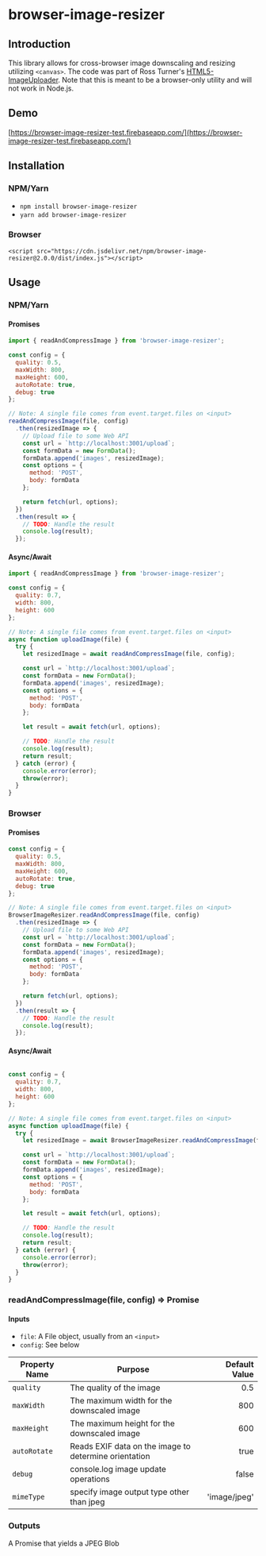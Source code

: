 # browser-image-resizer

## Introduction

This library allows for cross-browser image downscaling and resizing utilizing `<canvas>`. The code was part of Ross Turner's [HTML5-ImageUploader](https://github.com/rossturner/HTML5-ImageUploader).  Note that this is meant to be a browser-only utility and will not work in Node.js.

## Demo

[https://browser-image-resizer-test.firebaseapp.com/](https://browser-image-resizer-test.firebaseapp.com/)

## Installation

### NPM/Yarn

- `npm install browser-image-resizer`
- `yarn add browser-image-resizer`

### Browser

```
<script src="https://cdn.jsdelivr.net/npm/browser-image-resizer@2.0.0/dist/index.js"></script>
```

## Usage

### NPM/Yarn

#### Promises

```javascript
import { readAndCompressImage } from 'browser-image-resizer';

const config = {
  quality: 0.5,
  maxWidth: 800,
  maxHeight: 600,
  autoRotate: true,
  debug: true
};

// Note: A single file comes from event.target.files on <input>
readAndCompressImage(file, config)
  .then(resizedImage => {
    // Upload file to some Web API
    const url = `http://localhost:3001/upload`;
    const formData = new FormData();
    formData.append('images', resizedImage);
    const options = {
      method: 'POST',
      body: formData
    };

    return fetch(url, options);
  })
  .then(result => {
    // TODO: Handle the result
    console.log(result);
  });
```

#### Async/Await

```javascript
import { readAndCompressImage } from 'browser-image-resizer';

const config = {
  quality: 0.7,
  width: 800,
  height: 600
};

// Note: A single file comes from event.target.files on <input>
async function uploadImage(file) {
  try {
    let resizedImage = await readAndCompressImage(file, config);

    const url = `http://localhost:3001/upload`;
    const formData = new FormData();
    formData.append('images', resizedImage);
    const options = {
      method: 'POST',
      body: formData
    };

    let result = await fetch(url, options);

    // TODO: Handle the result
    console.log(result);
    return result;
  } catch (error) {
    console.error(error);
    throw(error);
  }
}
```

### Browser

#### Promises

```javascript
const config = {
  quality: 0.5,
  maxWidth: 800,
  maxHeight: 600,
  autoRotate: true,
  debug: true
};

// Note: A single file comes from event.target.files on <input>
BrowserImageResizer.readAndCompressImage(file, config)
  .then(resizedImage => {
    // Upload file to some Web API
    const url = `http://localhost:3001/upload`;
    const formData = new FormData();
    formData.append('images', resizedImage);
    const options = {
      method: 'POST',
      body: formData
    };

    return fetch(url, options);
  })
  .then(result => {
    // TODO: Handle the result
    console.log(result);
  });
```

#### Async/Await

```javascript

const config = {
  quality: 0.7,
  width: 800,
  height: 600
};

// Note: A single file comes from event.target.files on <input>
async function uploadImage(file) {
  try {
    let resizedImage = await BrowserImageResizer.readAndCompressImage(file, config);

    const url = `http://localhost:3001/upload`;
    const formData = new FormData();
    formData.append('images', resizedImage);
    const options = {
      method: 'POST',
      body: formData
    };

    let result = await fetch(url, options);

    // TODO: Handle the result
    console.log(result);
    return result;
  } catch (error) {
    console.error(error);
    throw(error);
  }
}
```


### readAndCompressImage(file, config) => Promise<Blob>

#### Inputs

* `file`: A File object, usually from an `<input>`
* `config`: See below

| Property Name        | Purpose           | Default Value  |
| ------------- |-------------| -----:|
| `quality`      | The quality of the image | 0.5 |
| `maxWidth`      | The maximum width for the downscaled image | 800 |
| `maxHeight` | The maximum height for the downscaled image | 600 |
| `autoRotate` | Reads EXIF data on the image to determine orientation | true |
| `debug` | console.log image update operations | false |
| `mimeType` | specify image output type other than jpeg  | 'image/jpeg' |

### Outputs

A Promise that yields a JPEG Blob
